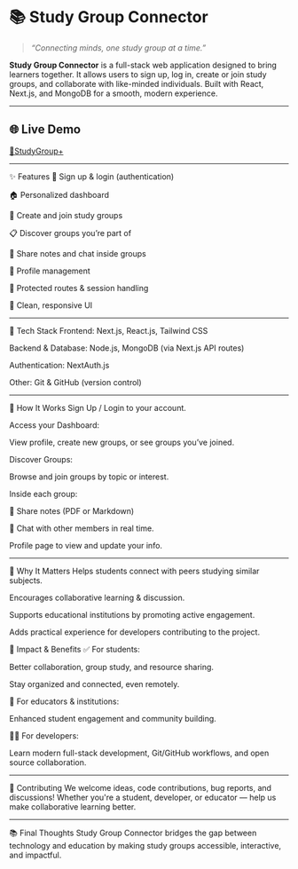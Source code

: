 # 📚 Study Group Connector

> *“Connecting minds, one study group at a time.”*

**Study Group Connector** is a full-stack web application designed to bring learners together. It allows users to sign up, log in, create or join study groups, and collaborate with like-minded individuals. Built with React, Next.js, and MongoDB for a smooth, modern experience.

---

## 🌐 Live Demo

[🔗StudyGroup+](https://studygroup-plus.vercel.app/)  


---

✨ Features
🔑 Sign up & login (authentication)

🏠 Personalized dashboard

👥 Create and join study groups

📋 Discover groups you’re part of

📝 Share notes and chat inside groups

👤 Profile management

🔐 Protected routes & session handling

🎨 Clean, responsive UI

---

🧰 Tech Stack
Frontend: Next.js, React.js, Tailwind CSS

Backend & Database: Node.js, MongoDB (via Next.js API routes)

Authentication: NextAuth.js

Other: Git & GitHub (version control)

---

🚀 How It Works
Sign Up / Login to your account.

Access your Dashboard:

View profile, create new groups, or see groups you’ve joined.

Discover Groups:

Browse and join groups by topic or interest.

Inside each group:

📄 Share notes (PDF or Markdown)

💬 Chat with other members in real time.

Profile page to view and update your info.

---

🏫 Why It Matters
Helps students connect with peers studying similar subjects.

Encourages collaborative learning & discussion.

Supports educational institutions by promoting active engagement.

Adds practical experience for developers contributing to the project.

🌟 Impact & Benefits
✅ For students:

Better collaboration, group study, and resource sharing.

Stay organized and connected, even remotely.

🏫 For educators & institutions:

Enhanced student engagement and community building.

👨‍💻 For developers:

Learn modern full-stack development, Git/GitHub workflows, and open source collaboration.

---

🤝 Contributing
We welcome ideas, code contributions, bug reports, and discussions!
Whether you're a student, developer, or educator — help us make collaborative learning better.

---

📚 Final Thoughts
Study Group Connector bridges the gap between technology and education by making study groups accessible, interactive, and impactful.
